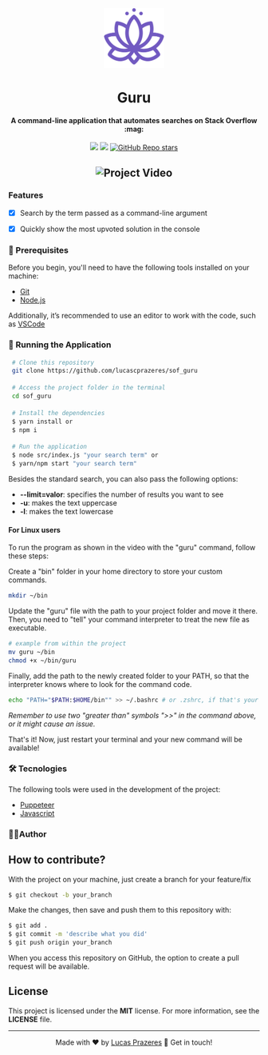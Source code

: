 <div align="center">
  <img src=".github/guru.svg" width=120px>
</div>

<h1 align="center">Guru</h1>
<h4 align="center" id="about">A command-line application that automates searches on Stack Overflow :mag:</h4>

<div align="center">

![](https://img.shields.io/badge/license-MIT-green)
![](https://img.shields.io/badge/language-Portuguese-yellow)
[![GitHub Repo stars](https://img.shields.io/github/stars/lucascprazeres/sof_guru?style=social)](https://github.com/lucascprazeres/sof_guru/stargazers)

</div>

<h2 align="center">  <img width="700" alt="Project Video" title="#Project" src=".github/video.gif" />  </h2>

### Features 
- [x] Search by the term passed as a command-line argument
- [x] Quickly show the most upvoted solution in the console

 
 <!-- Update prerequisites -->

### 🛒 Prerequisites<a id="prerequisites"></a>

Before you begin, you'll need to have the following tools installed on your machine:
* [Git](https://git-scm.com/)
* [Node.js](https://nodejs.org/en/)
 
 Additionally, it’s recommended to use an editor to work with the code, such as [VSCode](https://code.visualstudio.com/)
 
### 📀 Running the Application<a id="running"></a>
   
```bash 
 # Clone this repository
 git clone https://github.com/lucascprazeres/sof_guru
 
 # Access the project folder in the terminal
 cd sof_guru
 
 # Install the dependencies
 $ yarn install or
 $ npm i 
 
 # Run the application
 $ node src/index.js "your search term" or
 $ yarn/npm start "your search term"
 ```

 Besides the standard search, you can also pass the following options:

 - **--limit=valor**: specifies the number of results you want to see
 - **-u**: makes the text uppercase
 - **-l**: makes the text lowercase

#### For Linux users
To run the program as shown in the video with the "guru" command, follow these steps:

Create a "bin" folder in your home directory to store your custom commands.

```bash
mkdir ~/bin
```

Update the "guru" file with the path to your project folder and move it there. Then, you need to "tell" your command interpreter to treat the new file as executable.

```bash
# example from within the project
mv guru ~/bin
chmod +x ~/bin/guru
```

Finally, add the path to the newly created folder to your PATH, so that the interpreter knows where to look for the command code.

```bash
echo "PATH="$PATH:$HOME/bin"" >> ~/.bashrc # or .zshrc, if that's your case
```

*Remember to use two "greater than" symbols ">>" in the command above, or it might cause an issue.*

That's it! Now, just restart your terminal and your new command will be available!

<!-- Update Technologies -->
### 🛠 Tecnologies<a id="tech"></a>
The following tools were used in the development of the project:
 
  - [Puppeteer](https://pptr.dev/)
  - [Javascript](https://developer.mozilla.org/pt-BR/docs/Web/JavaScript)

### 👨‍💻Author <a id="author"> </a>

## How to contribute?

With the project on your machine, just create a branch for your feature/fix

```bash
$ git checkout -b your_branch
```

Make the changes, then save and push them to this repository with:


```bash
$ git add .
$ git commit -m 'describe what you did'
$ git push origin your_branch
```

When you access this repository on GitHub, the option to create a pull request will be available.

## License
This project is licensed under the **MIT** license. For more information, see the **LICENSE** file.

---

<div align="center"> Made with ❤️ by <a href="https://www.linkedin.com/in/lucas-prazeres/">Lucas Prazeres</a> 👋 Get in touch! </div>
